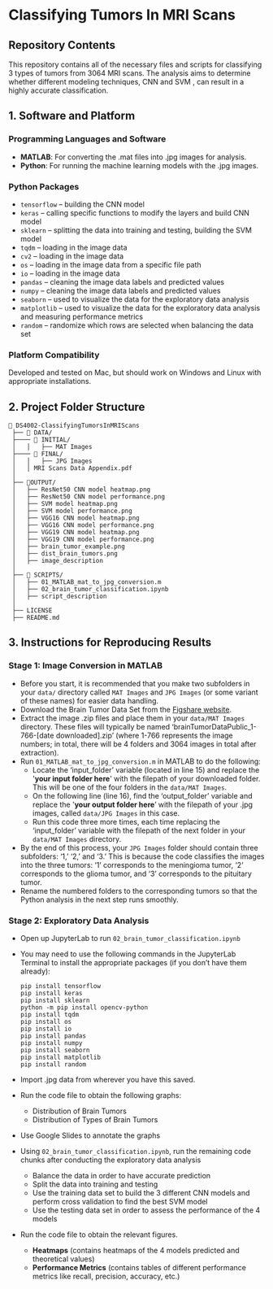 # Classifying Tumors In MRI Scans

## Repository Contents
This repository contains all of the necessary files and scripts for classifying 3 types of tumors from 3064 MRI scans. The analysis aims to determine whether different modeling techniques, CNN and SVM , can result in a highly accurate classification.

## 1. Software and Platform

### Programming Languages and Software
- **MATLAB**: For converting the .mat files into .jpg images for analysis.
- **Python**: For running the machine learning models with the .jpg images. 

### Python Packages
- `tensorflow` – building the CNN model
- `keras` – calling specific functions to modify the layers and build CNN model
- `sklearn` – splitting the data into training and testing, building the SVM model
- `tqdm` – loading in the image data
- `cv2` – loading in the image data
- `os` – loading in the image data from a specific file path
- `io` – loading in the image data
- `pandas` – cleaning the image data labels and predicted values
- `numpy` – cleaning the image data labels and predicted values
- `seaborn` – used to visualize the data for the exploratory data analysis
- `matplotlib` – used to visualize the data for the exploratory data analysis and measuring performance metrics
- `random` – randomize which rows are selected when balancing the data set

### Platform Compatibility
Developed and tested on Mac, but should work on Windows and Linux with appropriate installations.

## 2. Project Folder Structure

```
📂 DS4002-ClassifyingTumorsInMRIScans
 ├── 📂 DATA/  
 ├──── 📂 INITIAL/
 │   │   ├── MAT Images 
 ├──── 📂 FINAL/
 │   │   ├── JPG Images
 │   │ MRI Scans Data Appendix.pdf
 │  
 ├── 📂OUTPUT/
 │   ├── ResNet50 CNN model heatmap.png
 │   ├── ResNet50 CNN model performance.png
 │   ├── SVM model heatmap.png
 │   ├── SVM model performance.png
 │   ├── VGG16 CNN model heatmap.png
 │   ├── VGG16 CNN model performance.png
 │   ├── VGG19 CNN model heatmap.png
 │   ├── VGG19 CNN model performance.png
 │   ├── brain_tumor_example.png
 │   ├── dist_brain_tumors.png
 │   ├── image_description
 │
 ├── 📂 SCRIPTS/  
 │   ├── 01_MATLAB_mat_to_jpg_conversion.m
 │   ├── 02_brain_tumor_classification.ipynb
 │   ├── script_description
 │  
 ├── LICENSE
 ├── README.md   

```


## 3. Instructions for Reproducing Results

### Stage 1: Image Conversion in MATLAB
- Before you start, it is recommended that you make two subfolders in your  `data/` directory called `MAT Images` and `JPG Images` (or some variant of these names) for easier data handling.
- Download the Brain Tumor Data Set from the [Figshare website](https://figshare.com/articles/dataset/brain_tumor_dataset/1512427).
- Extract the image .zip files and place them in your `data/MAT Images` directory. These files will typically be named ‘brainTumorDataPublic_1-766-[date downloaded].zip’ (where 1-766 represents the image numbers; in total, there will be 4 folders and 3064 images in total after extraction). 
- Run `01_MATLAB_mat_to_jpg_conversion.m` in MATLAB to do the following:
  - Locate the ‘input_folder’ variable (located in line 15) and replace the '**your input folder here**' with the filepath of your downloaded folder. This will be one of the four folders in the `data/MAT Images`.  
  - On the following line (line 16), find the ‘output_folder’ variable and replace the '**your output folder here**’ with the filepath of your .jpg images, called `data/JPG Images` in this case.
  - Run this code three more times, each time replacing the ‘input_folder’ variable with the filepath of the next folder in your `data/MAT Images` directory. 
- By the end of this process, your `JPG Images` folder should contain three subfolders: ‘1,’ ‘2,’ and ‘3.’ This is because the code classifies the images into the three tumors: ‘1’ corresponds to the meningioma tumor, ‘2’ corresponds to the glioma tumor, and ‘3’ corresponds to the pituitary tumor. 
- Rename the numbered folders to the corresponding tumors so that the Python analysis in the next step runs smoothly. 

### Stage 2: Exploratory Data Analysis
- Open up JupyterLab to run `02_brain_tumor_classification.ipynb`
- You may need to use the following commands in the JupyterLab Terminal to install the appropriate packages (if you don’t have them already):
  ```pycon
  pip install tensorflow
  pip install keras
  pip install sklearn
  python -m pip install opencv-python
  pip install tqdm
  pip install os
  pip install io
  pip install pandas
  pip install numpy
  pip install seaborn
  pip install matplotlib
  pip install random
  ```
- Import .jpg data from wherever you have this saved.
- Run the code file to obtain the following graphs:
  - Distribution of Brain Tumors
  - Distribution of Types of Brain Tumors
- Use Google Slides to annotate the graphs

- Using `02_brain_tumor_classification.ipynb`, run the remaining code chunks after conducting the exploratory data analysis
  - Balance the data in order to have accurate prediction
  - Split the data into training and testing
  - Use the training data set to build the 3 different CNN models and perform cross validation to find the best SVM model
  - Use the testing data set in order to assess the performance of the 4 models
- Run the code file to obtain the relevant figures.
  - **Heatmaps** (contains heatmaps of the 4 models predicted and theoretical values)
  - **Performance Metrics** (contains tables of different performance metrics like recall, precision, accuracy, etc.)
